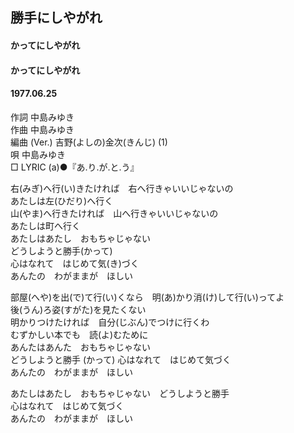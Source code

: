 ## 勝手にしやがれ
#### かってにしやがれ
#### かってにしやがれ
#### 1977.06.25


作詞        中島みゆき  
作曲        中島みゆき  
編曲 (Ver.) 吉野(よしの)金次(きんじ) (1)  
唄          中島みゆき  
□ LYRIC (a)●『あ.り.が.と.う』  
  
  
右(みぎ)へ行(い)きたければ　右へ行きゃいいじゃないの  
あたしは左(ひだり)へ行く  
山(やま)へ行きたければ　山へ行きゃいいじゃないの  
あたしは町へ行く  
あたしはあたし　おもちゃじゃない  
どうしようと勝手(かって)  
心はなれて　はじめて気(き)づく  
あんたの　わがままが　ほしい  
  
  
部屋(へや)を出(で)て行(い)くなら　明(あ)かり消(け)して行(い)ってよ  
後(うん)ろ姿(すがた)を見たくない  
明かりつけたければ　自分(じぶん)でつけに行くわ  
むずかしい本でも　読(よ)むために  
あんたはあんた　おもちゃじゃない  
どうしようと勝手 (かって) 
心はなれて　はじめて気づく  
あんたの　わがままが　ほしい  
  
  
あたしはあたし　おもちゃじゃない　どうしようと勝手  
心はなれて　はじめて気づく  
あんたの　わがままが　ほしい  

